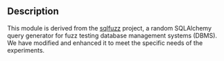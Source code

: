## Description

This module is derived from the [sqlfuzz](https://pypi.org/project/sqlfuzz/) project, a random SQLAlchemy query generator for fuzz testing database management systems (DBMS). We have modified and enhanced it to meet the specific needs of the experiments.
